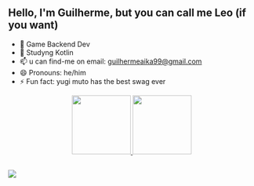 ## Hello, I'm Guilherme, but you can call me Leo (if you want)


- 🔭 Game Backend Dev 
- 🌱 Studyng Kotlin
- 📫 u can find-me on email: guilhermeaika99@gmail.com
- 😄 Pronouns: he/him
- ⚡ Fun fact: yugi muto has the best swag ever


<div align="center">
  <a href="https://github.com/gleocadi0">
  <img height="120em" src="https://github-readme-stats.vercel.app/api?username=gleocadi0&show_icons=false&theme=dark&include_all_commits=true&count_private=true"/>
  <img height="120em" src="https://github-readme-stats.vercel.app/api/top-langs/?username=gleocadi0&layout=compact&langs_count=7&theme=dark"/>
</div>
  
  ##
  
  <a href = "mailto:guilhermeaika99@gmail.com"><img src="https://img.shields.io/badge/-Gmail-%23333?style=for-the-badge&logo=gmail&logoColor=white" target="_blank"></a>
